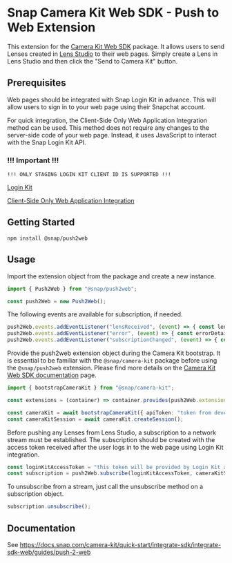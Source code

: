 # Snap Camera Kit Web SDK - Push to Web Extension

This extension for the [Camera Kit Web SDK](https://www.npmjs.com/package/@snap/camera-kit) package. It allows users to send Lenses created in [Lens Studio](https://ar.snap.com/lens-studio) to their web pages. Simply create a Lens in Lens Studio and then click the "Send to Camera Kit" button.

## Prerequisites

Web pages should be integrated with Snap Login Kit in advance. This will allow users to sign in to your web page using their Snapchat account.

For quick integration, the Client-Side Only Web Application Integration method can be used. This method does not require any changes to the server-side code of your web page. Instead, it uses JavaScript to interact with the Snap Login Kit API.

### !!! Important !!!

```
!!! ONLY STAGING LOGIN KIT CLIENT ID IS SUPPORTED !!!
```

[Login Kit](https://docs.snap.com/snap-kit/login-kit/Tutorials/web#requirements)

[Client-Side Only Web Application Integration](https://docs.snap.com/snap-kit/login-kit/Tutorials/web#client-side-only-web-application-integration)

## Getting Started

```
npm install @snap/push2web
```

## Usage

Import the extension object from the package and create a new instance.

```ts
import { Push2Web } from "@snap/push2web";

const push2Web = new Push2Web();
```

The following events are available for subscription, if needed.

```ts
push2Web.events.addEventListener("lensReceived", (event) => { const lensDetails = event.detail;  });
push2Web.events.addEventListener("error", (event) => { const errorDetails = event.detail; });
push2Web.events.addEventListener("subscriptionChanged", (event) => { const subState = event.detail; };)
```

Provide the push2web extension object during the Camera Kit bootstrap. It is essential to be familiar with the `@snap/camera-kit` package before using the `@snap/push2web` extension. Please find more details on the [Camera Kit Web SDK documentation](https://docs.snap.com/camera-kit/quick-start/integrate-sdk/integrate-sdk-web/web-configuration) page.

```ts
import { bootstrapCameraKit } from "@snap/camera-kit";

const extensions = (container) => container.provides(push2Web.extension);

const cameraKit = await bootstrapCameraKit({ apiToken: "token from developer portal" }, extensions);
const cameraKitSession = await cameraKit.createSession();
```

Before pushing any Lenses from Lens Studio, a subscription to a network stream must be established. The subscription should be created with the access token received after the user logs in to the web page using Login Kit integration.

```ts
const loginKitAccessToken = "this token will be provided by Login Kit after user login";
const subscription = push2Web.subscribe(loginKitAccessToken, cameraKitSession, cameraKit.lensRepository);
```

To unsubscribe from a stream, just call the unsubscribe method on a subscription object.

```ts
subscription.unsubscribe();
```

## Documentation

See https://docs.snap.com/camera-kit/quick-start/integrate-sdk/integrate-sdk-web/guides/push-2-web
